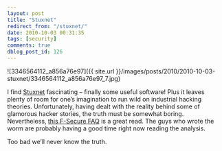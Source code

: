 ```yaml
---
layout: post
title: "Stuxnet"
redirect_from: "/stuxnet/"
date: 2010-10-03 00:31:35
tags: [security]
comments: true
dblog_post_id: 126
---
```

![3346564112_a856a76e97]({{ site.url }}/images/posts/2010/2010-10-03-stuxnet/3346564112_a856a76e97_7.jpg)

I find [Stuxnet](http://en.wikipedia.org/wiki/Stuxnet) fascinating – finally some useful software! Plus it leaves plenty of room for one’s imagination to run wild on industrial hacking theories. Unfortunately, having dealt with the reality behind some of glamorous hacker stories, the truth must be somewhat boring. Nevertheless, [this F-Secure FAQ](https://www.f-secure.com/weblog/archives/00002040.html) is a great read. The guys who wrote the worm are probably having a good time right now reading the analysis.

Too bad we’ll never know the truth.

